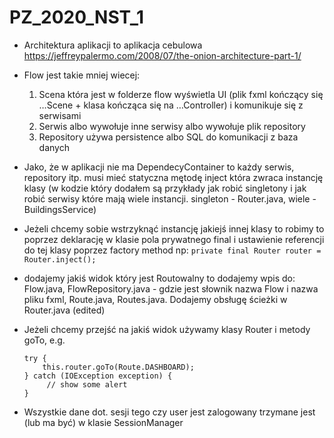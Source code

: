 # PZ_2020_NST_1

* Architektura aplikacji to aplikacja cebulowa https://jeffreypalermo.com/2008/07/the-onion-architecture-part-1/ 

* Flow jest takie mniej wiecej:
    1. Scena która jest w folderze flow wyświetla UI (plik fxml kończący się …Scene + klasa kończąca się na …Controller) i komunikuje się z serwisami
    2. Serwis albo wywołuje inne serwisy albo wywołuje plik repository
    3. Repository używa persistence albo SQL do komunikacji z baza danych
* Jako, że w aplikacji nie ma DependecyContainer to każdy serwis, repository itp. musi mieć statyczna mętodę inject która zwraca instancję klasy (w kodzie który dodałem są przykłady jak robić singletony i jak robić serwisy które mają wiele instancji. singleton - Router.java, wiele - BuildingsService)
* Jeżeli chcemy sobie wstrzyknąć instancję jakiejś innej klasy to robimy to poprzez deklarację w klasie pola prywatnego final i ustawienie referencji do tej klasy poprzez factory method np:
```private final Router router = Router.inject();```
*  dodajemy jakiś widok który jest Routowalny to dodajemy wpis do: Flow.java, FlowRepository.java - gdzie jest słownik nazwa Flow i nazwa pliku fxml, Route.java, Routes.java. Dodajemy obsługę ścieżki w Router.java (edited) 
* Jeżeli chcemy przejść na jakiś widok używamy klasy Router i metody goTo, e.g.
    ```
    try {
        this.router.goTo(Route.DASHBOARD);
    } catch (IOException exception) {
         // show some alert
    }
    ```
* Wszystkie dane dot. sesji tego czy user jest zalogowany trzymane jest (lub ma być) w klasie SessionManager
